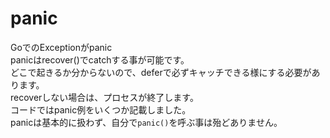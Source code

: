 # panic

GoでのExceptionがpanic  
panicはrecover()でcatchする事が可能です。  
どこで起きるか分からないので、deferで必ずキャッチできる様にする必要があります。  
recoverしない場合は、プロセスが終了します。  
コードではpanic例をいくつか記載しました。  
panicは基本的に扱わず、自分で`panic()`を呼ぶ事は殆どありません。  
